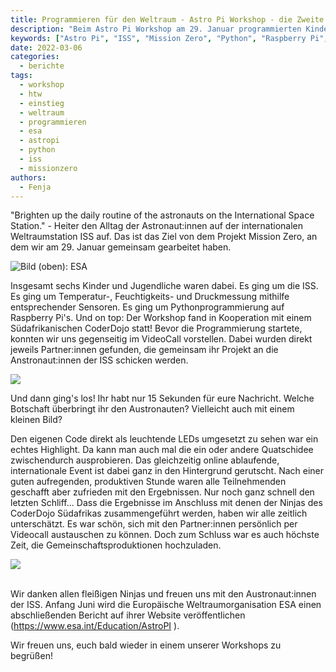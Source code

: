 ```yaml
---
title: Programmieren für den Weltraum - Astro Pi Workshop - die Zweite
description: "Beim Astro Pi Workshop am 29. Januar programmierten Kinder und Jugendliche Botschaften für die ISS, in Zusammenarbeit mit dem CoderDojo Südafrika."
keywords: ["Astro Pi", "ISS", "Mission Zero", "Python", "Raspberry Pi", "Weltraum Workshop", "Kinder programmieren", "ESA", "internationales Event"]
date: 2022-03-06
categories:
  - berichte
tags:
  - workshop
  - htw
  - einstieg
  - weltraum
  - programmieren
  - esa
  - astropi
  - python
  - iss
  - missionzero
authors:
  - Fenja
---
```

"Brighten up the daily routine of the astronauts on the International Space Station." - Heiter den Alltag der Astronaut:innen auf der internationalen Weltraumstation ISS auf. Das ist das Ziel von dem Projekt Mission Zero, an dem wir am 29. Januar gemeinsam gearbeitet haben. 

![](/images/cms/astro_pi_mission_zero_key_visual.png "Bild (oben): ESA")

Insgesamt sechs Kinder und Jugendliche waren dabei. Es ging um die ISS. Es ging um Temperatur-, Feuchtigkeits- und Druckmessung mithilfe entsprechender Sensoren. Es ging um Pythonprogrammierung auf Raspberry Pi's. Und on top: Der Workshop fand in Kooperation mit einem Südafrikanischen CoderDojo statt! Bevor die Programmierung startete, konnten wir uns gegenseitig im VideoCall vorstellen. Dabei wurden direkt jeweils Partner:innen gefunden, die gemeinsam ihr Projekt an die Anstronaut:innen der ISS schicken werden. 

![](/images/cms/astropi_vorstellung.jpg)


Und dann ging's los! Ihr habt nur 15 Sekunden für eure Nachricht. Welche Botschaft überbringt ihr den Austronauten? Vielleicht auch mit einem kleinen Bild? 

Den eigenen Code direkt als leuchtende LEDs umgesetzt zu sehen war ein echtes Highlight. Da kann man auch mal die ein oder andere Quatschidee zwischendurch ausprobieren. Das gleichzeitig online ablaufende, internationale Event ist dabei ganz in den Hintergrund gerutscht. Nach einer guten aufregenden, produktiven Stunde waren alle Teilnehmenden geschafft aber zufrieden mit den Ergebnissen. Nur noch ganz schnell den letzten Schliff... Dass die Ergebnisse im Anschluss mit denen der Ninjas des CoderDojo Südafrikas zusammengeführt werden, haben wir alle zeitlich unterschätzt. Es war schön, sich mit den Partner:innen persönlich per Videocall austauschen zu können. Doch zum Schluss war es auch höchste Zeit, die Gemeinschaftsproduktionen hochzuladen.

![](/images/cms/astropi_pcs.jpg)

\
Wir danken allen fleißigen Ninjas und freuen uns mit den Austronaut:innen der ISS. Anfang Juni wird die Europäische Weltraumorganisation ESA einen abschließenden Bericht auf ihrer Website veröffentlichen (https://www.esa.int/Education/AstroPI ).

Wir freuen uns, euch bald wieder in einem unserer Workshops zu begrüßen!

